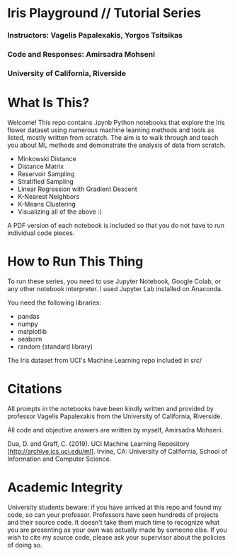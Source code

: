 # Iris Playground // Tutorial Series
### Instructors: Vagelis Papalexakis, Yorgos Tsitsikas
### Code and Responses: Amirsadra Mohseni
### University of California, Riverside

# What Is This?
Welcome! This repo contains .ipynb Python notebooks that explore the Iris flower dataset using numerous machine learning methods and tools as listed, mostly written from scratch. The aim is to walk through and teach you about ML methods and demonstrate the analysis of data from scratch.

* Minkowski Distance
* Distance Matrix
* Reservoir Sampling
* Stratified Sampling
* Linear Regression with Gradient Descent
* K-Nearest Neighbors
* K-Means Clustering
* Visualizing all of the above :)


A PDF version of each notebook is included so that you do not have to run individual code pieces.

# How to Run This Thing
To run these series, you need to use Jupyter Notebook, Google Colab, or any other notebook interpreter. I used Jupyter Lab installed on Anaconda.

You need the following libraries:
* pandas
* numpy
* matplotlib
* seaborn
* random (standard library) 

The Iris dataset from UCI's Machine Learning repo included in src/

# Citations
All prompts in the notebooks have been kindly written and provided by professor Vagelis Papalexakis from the University of California, Riverside.

All code and objective answers are written by myself, Amirsadra Mohseni.

Dua, D. and Graff, C. (2019). UCI Machine Learning Repository [http://archive.ics.uci.edu/ml]. Irvine, CA: University of California, School of Information and Computer Science.


# Academic Integrity
University students beware: if you have arrived at this repo and found my code, so can your professor. Professors have seen hundreds of projects and their source code. It doesn't take them much time to recognize what you are presenting as your own was actually made by someone else. If you wish to cite my source code, please ask your supervisor about the policies of doing so.
